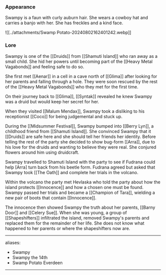 ### Appearance
Swampy is a faun with curly auburn hair. She wears a cowboy hat and carries a banjo with her. She has freckles and a kind face. 

![[../attachments/Swamp Potato-20240802162401242.webp]]
### Lore
Swampy is one of the [[Druids]] from [[Shamuti Island]] who ran away as a small child. She hid her powers until becoming part of the [[Heavy Metal Vagabonds]] and feeling safe to do so. 

She first met [[Aenar]] in a cell in a cave north of [[Glima]] after looking for her parents and falling through a hole. They were soon rescued by the rest of the [[Heavy Metal Vagabonds]] who they met for the first time.

On their journey back to [[Glima]], [[Syntak]] revealed he knew Swampy was a druid but would keep her secret for her. 

When they visited [[Malum Mendax]], Swampy took a disliking to his receptionist [[Coco]] for being judgemental and stuck up. 

During the [[Midsummer Festival]], Swampy bumped into [[Berry Lyn]], a childhood friend from [[Shamuti Island]]. She convinced Swampy that it [[Druids]] are safe here and she should tell her friends her identity. Before telling the rest of the party she decided to show bug-form [[Arra]], due to his love for the druids and wanting to believe they were real. She conjured flowers around him using druidcraft. 

Swampy travelled to Shamuti Island with the party to see if Fudrana could help [Arra] turn back from his beetle form. Fudrana agreed but asked that Swampy took [[The Oath]] and complete her trials in the volcano.

Within the volcano the party met Hevlaska who told the party about how the island protects [[Innocence]] and how a chosen one must be found. Swampy passed her trials and became a [[Champion of Tara]], wielding a new pair of boots that contain [[Innocence]]. 

The innocence then showed Swampy the truth about her parents, [[Barny Door]] and [[Celery Sue]]. When she was young, a group of [[Shapeshifters]] infiltrated the island, removed Swampy's parents and replaced them for the remainder of her life. She does not know what happened to her parents or where the shapeshifters now are.

--- 
aliases: 
- Swampy
- Swampy the 14th
- Swamp Potato Everdeen
---